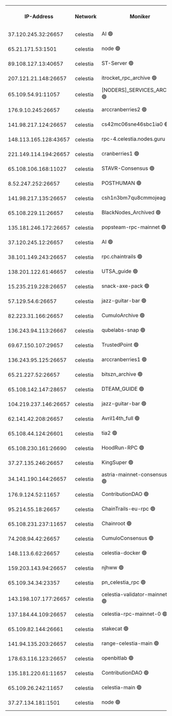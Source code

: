 


<table><tr><th>IP-Address</th><th>Network</th><th>Moniker</th><th>Latest Block Height</th><th>Earliest Block Height</th><th>Catching Up</th><th>Tx Index</th><th>Voting Power</th><th>Version</th><th>Scan Time</th></tr><tr><td>37.120.245.32:26657</td><td>celestia</td><td>AI 🟢</td><td>3150524</td><td>1</td><td>False</td><td>off</td><td>0</td><td>3.1.1</td><td>2024-12-21T23:20:51.036607480UTC</td></tr><tr><td>65.21.171.53:1501</td><td>celestia</td><td>node 🟢</td><td>3150524</td><td>1</td><td>False</td><td>on</td><td>0</td><td>3.1.1</td><td>2024-12-21T23:20:51.480945581UTC</td></tr><tr><td>89.108.127.13:40657</td><td>celestia</td><td>ST-Server 🟢</td><td>3150526</td><td>1</td><td>False</td><td>on</td><td>0</td><td>3.1.1</td><td>2024-12-21T23:21:02.812493260UTC</td></tr><tr><td>207.121.21.148:26657</td><td>celestia</td><td>itrocket_rpc_archive 🟢</td><td>3150530</td><td>1</td><td>False</td><td>on</td><td>0</td><td>3.1.1</td><td>2024-12-21T23:21:23.459322319UTC</td></tr><tr><td>65.109.54.91:11057</td><td>celestia</td><td>[NODERS]_SERVICES_ARCHIVE 🟢</td><td>3150536</td><td>1</td><td>False</td><td>on</td><td>0</td><td>3.1.1</td><td>2024-12-21T23:21:50.881726534UTC</td></tr><tr><td>176.9.10.245:26657</td><td>celestia</td><td>arccranberries2 🟢</td><td>3150540</td><td>1</td><td>False</td><td>on</td><td>0</td><td>3.1.1</td><td>2024-12-21T23:22:12.358609603UTC</td></tr><tr><td>141.98.217.124:26657</td><td>celestia</td><td>cs42mc06sne46sbc1ia0 🟢</td><td>3150540</td><td>1</td><td>False</td><td>on</td><td>0</td><td>3.1.1</td><td>2024-12-21T23:22:15.289348514UTC</td></tr><tr><td>148.113.165.128:43657</td><td>celestia</td><td>rpc-4.celestia.nodes.guru 🟢</td><td>3150545</td><td>1</td><td>False</td><td>on</td><td>0</td><td>3.1.1</td><td>2024-12-21T23:22:38.905697199UTC</td></tr><tr><td>221.149.114.194:26657</td><td>celestia</td><td>cranberries1 🟢</td><td>3150546</td><td>1</td><td>False</td><td>on</td><td>0</td><td>3.1.1</td><td>2024-12-21T23:22:46.531382367UTC</td></tr><tr><td>65.108.106.168:11027</td><td>celestia</td><td>STAVR-Consensus 🟢</td><td>3150547</td><td>1</td><td>False</td><td>off</td><td>0</td><td>3.1.1</td><td>2024-12-21T23:22:49.009686337UTC</td></tr><tr><td>8.52.247.252:26657</td><td>celestia</td><td>POSTHUMAN 🟢</td><td>3150557</td><td>1</td><td>False</td><td>on</td><td>0</td><td>3.1.1</td><td>2024-12-21T23:23:39.384051908UTC</td></tr><tr><td>141.98.217.135:26657</td><td>celestia</td><td>csh1n3bm7qu8cmmojeag 🟢</td><td>3150557</td><td>1</td><td>False</td><td>on</td><td>0</td><td>3.1.1</td><td>2024-12-21T23:23:39.830858934UTC</td></tr><tr><td>65.108.229.11:26657</td><td>celestia</td><td>BlackNodes_Archived 🟢</td><td>3150558</td><td>1</td><td>False</td><td>on</td><td>0</td><td>3.1.1</td><td>2024-12-21T23:23:44.903458689UTC</td></tr><tr><td>135.181.246.172:26657</td><td>celestia</td><td>popsteam-rpc-mainnet 🟢</td><td>3150565</td><td>1</td><td>False</td><td>on</td><td>0</td><td>3.2.0</td><td>2024-12-21T23:24:22.987971204UTC</td></tr><tr><td>37.120.245.12:26657</td><td>celestia</td><td>AI 🟢</td><td>3150567</td><td>1</td><td>False</td><td>off</td><td>0</td><td>3.1.1</td><td>2024-12-21T23:24:31.761361877UTC</td></tr><tr><td>38.101.149.243:26657</td><td>celestia</td><td>rpc.chaintrails 🟢</td><td>3150569</td><td>1</td><td>False</td><td>on</td><td>0</td><td>3.0.2</td><td>2024-12-21T23:24:39.878838755UTC</td></tr><tr><td>138.201.122.61:46657</td><td>celestia</td><td>UTSA_guide 🟢</td><td>3150573</td><td>1</td><td>False</td><td>on</td><td>0</td><td>3.1.1</td><td>2024-12-21T23:25:04.420446360UTC</td></tr><tr><td>15.235.219.228:26657</td><td>celestia</td><td>snack-axe-pack 🟢</td><td>2993219</td><td>1</td><td>False</td><td>off</td><td>0</td><td>2.3.1</td><td>2024-12-21T23:25:07.475224079UTC</td></tr><tr><td>57.129.54.6:26657</td><td>celestia</td><td>jazz-guitar-bar 🟢</td><td>2993219</td><td>1</td><td>False</td><td>off</td><td>0</td><td>2.3.1</td><td>2024-12-21T23:25:16.101966191UTC</td></tr><tr><td>82.223.31.166:26657</td><td>celestia</td><td>CumuloArchive 🟢</td><td>3150576</td><td>1</td><td>False</td><td>on</td><td>0</td><td>3.1.1</td><td>2024-12-21T23:25:18.675619886UTC</td></tr><tr><td>136.243.94.113:26667</td><td>celestia</td><td>qubelabs-snap 🟢</td><td>3150580</td><td>1</td><td>False</td><td>on</td><td>0</td><td>3.1.1</td><td>2024-12-21T23:25:40.137902008UTC</td></tr><tr><td>69.67.150.107:29657</td><td>celestia</td><td>TrustedPoint 🟢</td><td>3150583</td><td>1</td><td>False</td><td>on</td><td>0</td><td>3.1.1</td><td>2024-12-21T23:25:53.397778473UTC</td></tr><tr><td>136.243.95.125:26657</td><td>celestia</td><td>arccranberries1 🟢</td><td>3150591</td><td>1</td><td>False</td><td>on</td><td>0</td><td>3.1.1</td><td>2024-12-21T23:26:35.380789897UTC</td></tr><tr><td>65.21.227.52:26657</td><td>celestia</td><td>bitszn_archive 🟢</td><td>3150592</td><td>1</td><td>False</td><td>on</td><td>0</td><td>3.0.2</td><td>2024-12-21T23:26:40.329886381UTC</td></tr><tr><td>65.108.142.147:28657</td><td>celestia</td><td>DTEAM_GUIDE 🟢</td><td>3150599</td><td>1</td><td>False</td><td>on</td><td>0</td><td>3.1.1</td><td>2024-12-21T23:27:16.343228442UTC</td></tr><tr><td>104.219.237.146:26657</td><td>celestia</td><td>jazz-guitar-bar 🟢</td><td>2993219</td><td>1</td><td>False</td><td>off</td><td>0</td><td>2.3.1</td><td>2024-12-21T23:27:23.830022744UTC</td></tr><tr><td>62.141.42.208:26657</td><td>celestia</td><td>Avril14th_full 🟢</td><td>3150606</td><td>1</td><td>False</td><td>on</td><td>0</td><td>3.1.1</td><td>2024-12-21T23:27:50.987469017UTC</td></tr><tr><td>65.108.44.124:26601</td><td>celestia</td><td>tia2 🟢</td><td>2371494</td><td>339581</td><td>False</td><td>on</td><td>0</td><td>1.3.0</td><td>2024-12-21T23:21:00.182129368UTC</td></tr><tr><td>65.108.230.161:26690</td><td>celestia</td><td>HoodRun-RPC 🟢</td><td>2371494</td><td>1537165</td><td>False</td><td>off</td><td>0</td><td>1.9.0</td><td>2024-12-21T23:27:20.984890607UTC</td></tr><tr><td>37.27.135.246:26657</td><td>celestia</td><td>KingSuper 🟢</td><td>2371494</td><td>1814358</td><td>False</td><td>off</td><td>0</td><td>1.3.0</td><td>2024-12-21T23:21:57.507581084UTC</td></tr><tr><td>34.141.190.144:26657</td><td>celestia</td><td>astria-mainnet-consensus-1 🟢</td><td>3150567</td><td>2371501</td><td>False</td><td>on</td><td>0</td><td>3.0.2</td><td>2024-12-21T23:24:32.299550738UTC</td></tr><tr><td>176.9.124.52:11657</td><td>celestia</td><td>ContributionDAO 🟢</td><td>3150592</td><td>2419178</td><td>False</td><td>on</td><td>0</td><td>3.1.1</td><td>2024-12-21T23:26:37.780933118UTC</td></tr><tr><td>95.214.55.18:26657</td><td>celestia</td><td>ChainTrails-eu-rpc 🟢</td><td>3150606</td><td>2832001</td><td>False</td><td>on</td><td>0</td><td>3.1.1</td><td>2024-12-21T23:27:51.536797727UTC</td></tr><tr><td>65.108.231.237:11657</td><td>celestia</td><td>Chainroot 🟢</td><td>3150540</td><td>2868575</td><td>False</td><td>on</td><td>0</td><td>3.2.0</td><td>2024-12-21T23:22:12.757333697UTC</td></tr><tr><td>74.208.94.42:26657</td><td>celestia</td><td>CumuloConsensus 🟢</td><td>3150547</td><td>2913001</td><td>False</td><td>on</td><td>0</td><td>3.1.1</td><td>2024-12-21T23:22:49.816582907UTC</td></tr><tr><td>148.113.6.62:26657</td><td>celestia</td><td>celestia-docker 🟢</td><td>3150569</td><td>2935501</td><td>False</td><td>off</td><td>0</td><td>3.0.2</td><td>2024-12-21T23:24:42.826100072UTC</td></tr><tr><td>159.203.143.94:26657</td><td>celestia</td><td>njhww 🟢</td><td>3150549</td><td>3029588</td><td>False</td><td>off</td><td>0</td><td>3.1.1</td><td>2024-12-21T23:23:00.862690938UTC</td></tr><tr><td>65.109.34.34:23357</td><td>celestia</td><td>pn_celestia_rpc 🟢</td><td>3150565</td><td>3029604</td><td>False</td><td>on</td><td>0</td><td>3.1.1</td><td>2024-12-21T23:24:22.526143659UTC</td></tr><tr><td>143.198.107.177:26657</td><td>celestia</td><td>celestia-validator-mainnet-1 🟢</td><td>3150571</td><td>3045001</td><td>False</td><td>off</td><td>0</td><td>3.1.1</td><td>2024-12-21T23:24:53.706567834UTC</td></tr><tr><td>137.184.44.109:26657</td><td>celestia</td><td>celestia-rpc-mainnet-0 🟢</td><td>3150571</td><td>3052501</td><td>False</td><td>on</td><td>0</td><td>3.1.1</td><td>2024-12-21T23:24:50.524501785UTC</td></tr><tr><td>65.109.82.144:26661</td><td>celestia</td><td>stakecat 🟢</td><td>3150571</td><td>3061501</td><td>False</td><td>on</td><td>0</td><td>3.0.2</td><td>2024-12-21T23:24:49.502420320UTC</td></tr><tr><td>141.94.135.203:26657</td><td>celestia</td><td>range-celestia-main 🟢</td><td>3150527</td><td>3076073</td><td>False</td><td>on</td><td>0</td><td>3.0.2</td><td>2024-12-21T23:21:05.284328911UTC</td></tr><tr><td>178.63.116.123:26657</td><td>celestia</td><td>openbitlab 🟢</td><td>3150529</td><td>3105507</td><td>False</td><td>on</td><td>0</td><td>3.1.1</td><td>2024-12-21T23:21:15.989478321UTC</td></tr><tr><td>135.181.220.61:11657</td><td>celestia</td><td>ContributionDAO 🟢</td><td>3150557</td><td>3135603</td><td>False</td><td>off</td><td>0</td><td>3.1.1</td><td>2024-12-21T23:23:42.324269332UTC</td></tr><tr><td>65.109.26.242:11657</td><td>celestia</td><td>celestia-main 🟢</td><td>3150577</td><td>3143986</td><td>False</td><td>on</td><td>0</td><td>3.1.1</td><td>2024-12-21T23:25:23.307874394UTC</td></tr><tr><td>37.27.134.181:1501</td><td>celestia</td><td>node 🟢</td><td>3150551</td><td>3144837</td><td>False</td><td>off</td><td>0</td><td>3.0.2</td><td>2024-12-21T23:23:11.702228631UTC</td></tr></table>